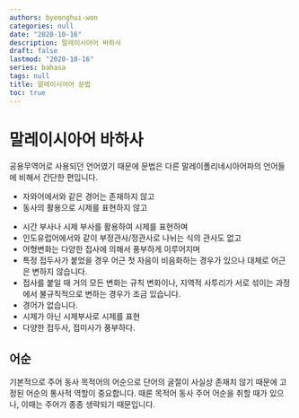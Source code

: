 ```yaml
---
authors: byeonghui-won
categories: null
date: "2020-10-16"
description: 말레이시아어 바하사 
draft: false
lastmod: "2020-10-16"
series: bahasa
tags: null
title: 말레이시아어 문법
toc: true
---
```


# 말레이시아어 바하사

공용무역어로 사용되던 언어였기 때문에 문법은 다른 말레이폴리네시아어파의 언어들에 비해서 간단한 편입니다. 

* 자와어에서와 같은 경어는 존재하지 않고
* 동사의 활용으로 시제를 표현하지 않고 
+ 시간 부사나 시제 부사를 활용하여 시제를 표현하며
+ 인도유럽어에서와 같이 부정관사/정관사로 나뉘는 식의 관사도 없고
+ 어형변화는 다양한 접사에 의해서 풍부하게 이루어지며
+ 특정 접두사가 붙었을 경우 어근 첫 자음이 비음화하는 경우가 있으나 대체로 어근은 변하지 않습니다. 
+ 접사를 붙일 때 거의 모든 변화는 규칙 변화이나, 지역적 사투리가 서로 섞이는 과정에서 불규칙적으로 변하는 경우가 조금 있습니다. 
+ 경어가 없습니다.
+ 시제가 아닌 시제부사로 시제를 표현
+ 다양한 접두사, 접미사가 풍부하다.

## 어순

기본적으로 주어 동사 목적어의 어순으로 단어의 굴절이 사실상 존재치 않기 때문에 고정된 어순의 통사적 역할이 중요합니다. 때론 목적어 동사 주어 어순을 취할 때가 있으나, 이때는 주어가 종종 생략되기 때문입니다.
